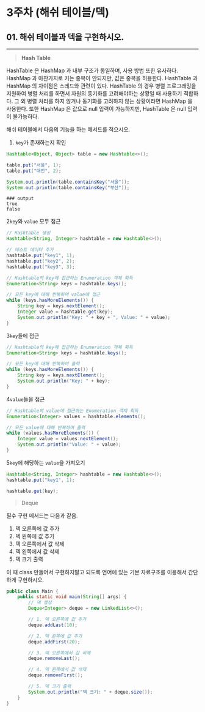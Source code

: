 # 3주차 (해쉬 테이블/덱)

## 01. 해쉬 테이블과 덱을 구현하시오.

---

> **Hash Table**

HashTable 은 HashMap 과 내부 구조가 동일하며, 사용 방법 또한 유사하다.
HashMap 과 마찬가지로 키는 중복이 안되지만, 값은 중복을 허용한다.
HashTable 과 HashMap 의 차이점은 스레드와 관련이 있다. HashTable 의 경우 병렬 프로그래밍을 지원하여 병렬 처리를 하면서 자원의 동기화를 고려해야하는 상황일 때 사용하기 적합하다. 
그 외 병렬 처리를 하지 않거나 동기화를 고려하지 않는 상황이라면 HashMap 을 사용한다.
또한 HashMap 은 값으로 null 입력이 가능하지만, HashTable 은 null 입력이 불가능하다. 

해쉬 테이블에서 다음의 기능을 하는 메서드를 적으시오.

1. `key`가 존재하는지 확인

```java
Hashtable<Object, Object> table = new Hashtable<>();

table.put("서울", 1);
table.put("대전", 2);

System.out.println(table.containsKey("서울"));
System.out.println(table.containsKey("부산"));
```
```
### output
true
false
```

2`key`와 `value` 모두 접근

```java
// Hashtable 생성
Hashtable<String, Integer> hashtable = new Hashtable<>();

// 테스트 데이터 추가
hashtable.put("key1", 1);
hashtable.put("key2", 2);
hashtable.put("key3", 3);

// Hashtable의 key에 접근하는 Enumeration 객체 획득
Enumeration<String> keys = hashtable.keys();

// 모든 key에 대해 반복하여 value에 접근
while (keys.hasMoreElements()) { 
    String key = keys.nextElement();
    Integer value = hashtable.get(key);
    System.out.println("Key: " + key + ", Value: " + value);
}
```

3`key`들에 접근

```java
// Hashtable의 key에 접근하는 Enumeration 객체 획득
Enumeration<String> keys = hashtable.keys();

// 모든 key에 대해 반복하여 출력
while (keys.hasMoreElements()) {
    String key = keys.nextElement();
    System.out.println("Key: " + key);
}
```

4`value`들을 접근

```java
// Hashtable의 value에 접근하는 Enumeration 객체 획득
Enumeration<Integer> values = hashtable.elements();

// 모든 value에 대해 반복하여 출력
while (values.hasMoreElements()) {
    Integer value = values.nextElement();
    System.out.println("Value: " + value);
}
```

5`key`에 해당하는 `value`을 가져오기

```java
Hashtable<String, Integer> hashtable = new Hashtable<>();
hashtable.put("key1", 1);

hashtable.get(key);
```

> Deque
>

필수 구현 메서드는 다음과 같음.

1. 덱 오른쪽에 값 추가
2. 덱 왼쪽에 값 추가
3. 덱 오른쪽에서 값 삭제
4. 덱 왼쪽에서 값 삭제
5. 덱 크기 출력

이 때 class 만들어서 구현하지말고 되도록 언어에 있는 기본 자료구조를 이용해서 간단하게 구현하시오.

```java
public class Main {
    public static void main(String[] args) {
        // 덱 생성
        Deque<Integer> deque = new LinkedList<>();

        // 1. 덱 오른쪽에 값 추가
        deque.addLast(10);

        // 2. 덱 왼쪽에 값 추가
        deque.addFirst(20);

        // 3. 덱 오른쪽에서 값 삭제
        deque.removeLast();

        // 4. 덱 왼쪽에서 값 삭제
        deque.removeFirst();

        // 5. 덱 크기 출력
        System.out.println("덱 크기: " + deque.size());
    }
}
```
